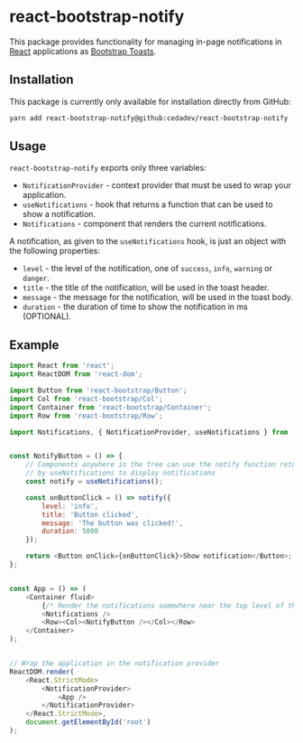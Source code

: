 # react-bootstrap-notify

This package provides functionality for managing in-page notifications in [React](https://reactjs.org/)
applications as [Bootstrap Toasts](https://getbootstrap.com/docs/4.3/components/toasts/).

## Installation

This package is currently only available for installation directly from GitHub:

```sh
yarn add react-bootstrap-notify@github:cedadev/react-bootstrap-notify
```

## Usage

`react-bootstrap-notify` exports only three variables:

  * `NotificationProvider` - context provider that must be used to wrap your application.
  * `useNotifications` - hook that returns a function that can be used to show a notification.
  * `Notifications` - component that renders the current notifications.

A notification, as given to the `useNotifications` hook, is just an object with the following
properties:

  * `level` - the level of the notification, one of `success`, `info`, `warning` or `danger`.
  * `title` - the title of the notification, will be used in the toast header.
  * `message` - the message for the notification, will be used in the toast body.
  * `duration` - the duration of time to show the notification in ms (OPTIONAL).


## Example

```javascript
import React from 'react';
import ReactDOM from 'react-dom';

import Button from 'react-bootstrap/Button';
import Col from 'react-bootstrap/Col';
import Container from 'react-bootstrap/Container';
import Row from 'react-bootstrap/Row';

import Notifications, { NotificationProvider, useNotifications } from 'react-bootstrap-notify';


const NotifyButton = () => {
    // Components anywhere in the tree can use the notify function returned
    // by useNotifications to display notifications
    const notify = useNotifications();

    const onButtonClick = () => notify({
        level: 'info',
        title: 'Button clicked',
        message: 'The button was clicked!',
        duration: 5000
    });

    return <Button onClick={onButtonClick}>Show notification</Button>;
};


const App = () => (
    <Container fluid>
        {/* Render the notifications somewhere near the top level of the app */}
        <Notifications />
        <Row><Col><NotifyButton /></Col></Row>
    </Container>
);


// Wrap the application in the notification provider
ReactDOM.render(
    <React.StrictMode>
        <NotificationProvider>
            <App />
        </NotificationProvider>
    </React.StrictMode>,
    document.getElementById('root')
);
```
